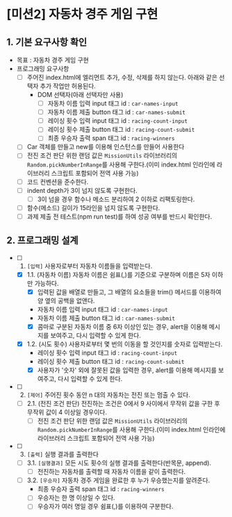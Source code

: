 # [미션2] 자동차 경주 게임 구현

## 1. 기본 요구사항 확인

- 목표 : 자동차 경주 게임 구현
- 프로그래밍 요구사항
  - [ ] 주어진 index.html에 엘리먼트 추가, 수정, 삭제를 하지 않는다. 아래와 같은 선택자 추가 작업만 허용된다.
    - DOM 선택자(아래 선택자만 사용)
      - [ ] 자동차 이름 입력 input 태그 id : `car-names-input`
      - [ ] 자동차 이름 제출 button 태그 id : `car-names-submit`
      - [ ] 레이싱 횟수 입력 input 태그 id : `racing-count-input`
      - [ ] 레이싱 횟수 제출 button 태그 id : `racing-count-submit`
      - [ ] 최종 우승자 출력 span 태그 id : `racing-winners`
  - [ ] Car 객체를 만들고 new를 이용해 인스턴스를 만들어 사용한다
  - [ ] 전진 조건 판단 위한 랜덤 값은 `MissionUtils` 라이브러리의 `Random.pickNumberInRange`를 사용해 구한다.(이미 index.html 인라인에 라이브러리 스크립트 포함되어 전역 사용 가능)
  - [ ] 코드 컨벤션을 준수한다.
  - [ ] indent depth가 3이 넘지 않도록 구현한다.
    - [ ] 3이 넘을 경우 함수나 메소드 분리하여 2 이하로 리팩토링한다.
  - [ ] 함수(메소드) 길이가 15라인을 넘지 않도록 구현한다.
  - [ ] 과제 제출 전 테스트(npm run test)를 하여 성공 여부를 반드시 확인한다.

## 2. 프로그래밍 설계

- [ ] 1. `[입력]` 사용자로부터 자동차 이름들을 입력받는다.

  - [x] 1.1. (자동차 이름) 자동차 이름은 쉼표(,)를 기준으로 구분하며 이름은 5자 이하만 가능하다.
    - [x] 입력된 값을 배열로 만들고, 그 배열의 요소들을 trim() 메서드를 이용하여 양 옆의 공백을 없앤다.
    - 자동차 이름 입력 input 태그 id : `car-names-input`
    - 자동차 이름 제출 button 태그 id : `car-names-submit`
    - [x] 콤마로 구분된 자동차 이름 중 6자 이상인 있는 경우, alert을 이용해 메시지를 보여주고, 다시 입력할 수 있게 한다.
  - [x] 1.2. (시도 횟수) 사용자로부터 몇 번의 이동을 할 것인지를 숫자로 입력받는다.
    - 레이싱 횟수 입력 input 태그 id : `racing-count-input`
    - 레이싱 횟수 제출 button 태그 id : `racing-count-submit`
    - [x] 사용자가 '숫자' 외에 잘못된 값을 입력한 경우, alert를 이용해 메시지를 보여주고, 다시 입력할 수 있게 한다.

- [ ] 2. `[제어]` 주어진 횟수 동안 n 대의 자동차는 전진 또는 멈출 수 있다.

  - [ ] 2.1. (전진 조건 판단) 전진하는 조건은 0에서 9 사이에서 무작위 값을 구한 후 무작위 값이 4 이상일 경우이다.
    - [ ] 전진 조건 판단 위한 랜덤 값은 `MissionUtils` 라이브러리의 `Random.pickNumberInRange`를 사용해 구한다.(이미 index.html 인라인에 라이브러리 스크립트 포함되어 전역 사용 가능)

- [ ] 3. `[출력]` 실행 결과를 출력한다
  - [ ] 3.1. `[실행결과]` 모든 시도 횟수의 실행 결과를 출력한다(반목문, append).
    - [ ] 전진하는 자동차를 출력할 때 자동차 이름을 같이 출력한다.
  - [ ] 3.2. `[우승자]` 자동차 경주 게임을 완료한 후 누가 우승했는지를 알려준다.
    - 최종 우승자 출력 span 태그 id : `racing-winners`
    - [ ] 우승자는 한 명 이상일 수 있다.
    - [ ] 우승자가 여러 명일 경우 쉼표(,)를 이용하여 구분한다.
